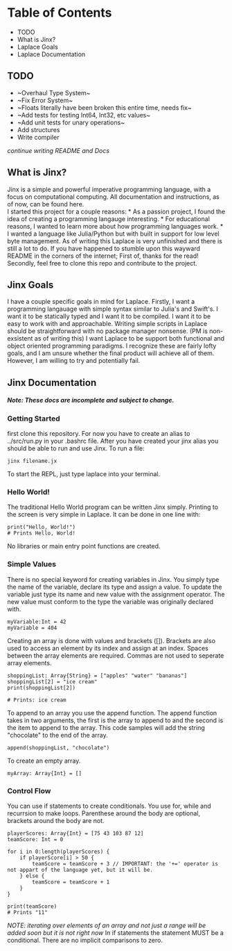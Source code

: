 # Table of Contents 

* TODO
* What is Jinx?
* Laplace Goals
* Laplace Documentation 

## TODO

* ~Overhaul Type System~ 
* ~Fix Error System~
* ~Floats literally have been broken this entire time, needs fix~
* ~Add tests for testing Int64, Int32, etc values~
* ~Add unit tests for unary operations~
* Add structures 
* Write compiler

*continue writing README and Docs*

## What is Jinx?

Jinx is a simple and powerful imperative programming language, with a focus on computational computing. All documentation and instructions, as of now, can be found here.  
I started this project for a couple reasons:
	* As a passion project, I found the idea of creating a programming langauge interesting.
	* For educational reasons, I wanted to learn more about how programming languages work.
	* I wanted a language like Julia/Python but with built in support for low level byte management.
As of writing this Laplace is very unfinished and there is still a lot to do. If you have happened to stumble upon this wayward README in the corners of the internet; First of, thanks for the read! Secondly, feel free to clone this repo and contribute to the project.  

## Jinx Goals 

I have a couple specific goals in mind for Laplace. Firstly, I want a programming langauage with simple syntax similar to Julia's and Swift's. I want it to be statically typed and I want it to be compiled. I want it to be easy to work with and approachable. Writing simple scripts in Laplace should be straightforward with no package manager nonsense. 
(PM is non-exsistent as of writing this)
I want Laplace to be support both functional and object oriented programming paradigms.
I recognize these are fairly lofty goals, and I am unsure whether the final product will achieve all of them. However, I am willing to try and potentially fail. 

## Jinx Documentation 

##### *Note: These docs are incomplete and subject to change.*

### Getting Started

first clone this repository. For now you have to create an alias to ../src/run.py in your .bashrc file.
After you have created your jinx alias you should be able to run and use Jinx. 
To run a file:
```
jinx filename.jx
```
To start the REPL, just type laplace into your terminal. 

### Hello World!

The traditional Hello World program can be written Jinx simply.
Printing to the screen is very simple in Laplace. It can be done in one line with:
```
print("Hello, World!")
# Prints Hello, World!
```

No libraries or main entry point functions are created. 

### Simple Values 

There is no special keyword for creating variables in Jinx. You simply type the name of the variable, declare its type and assign a value. To update the variable just type its name and new value with the assignment operator. The new value must conform to the type the variable was originally declared with. 
```
myVariable:Int = 42
myVariable = 404
```

Creating an array is done with values and brackets ([]). Brackets are also used to access an element by its index and assign at an index. Spaces between the array elements are required. Commas are not used to seperate array elements. 
```
shoppingList: Array{String} = ["apples" "water" "bananas"]
shoppingList[2] = "ice cream"
print(shoppingList[2])

# Prints: ice cream 
```

To append to an array you use the append function. The append function takes in two arguments, the first is the array to append to and the second is the item to append to the array. This code samples will add the string "chocolate" to the end of the array. 
```
append(shoppingList, "chocolate")
```

To create an empty array.
```
myArray: Array{Int} = []
```

### Control Flow 

You can use if statements to create conditionals. You use for, while and recurrsion to make loops. Parenthese around the body are optional, brackets around the body are not. 
```
playerScores: Array{Int} = [75 43 103 87 12]
teamScore: Int = 0

for i in 0:length(playerScores) {
	if playerScore[i] > 50 {
		teamScore = teamScore + 3 // IMPORTANT: the '+=' operator is not appart of the language yet, but it will be.
	} else {
		teamScore = teamScore + 1
	}
}

print(teamScore)
# Prints "11"
```
*NOTE: iterating over elements of an array and not just a range will be added soon but it is not right now*
In if statements the statement MUST be a conditional. There are no implicit comparisons to zero. 
